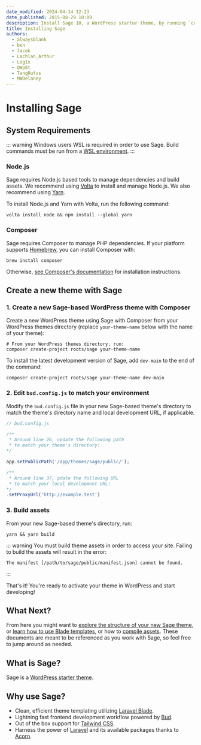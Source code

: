 ```yaml
---
date_modified: 2024-04-14 12:23
date_published: 2015-08-29 18:09
description: Install Sage 10, a WordPress starter theme, by running `composer create-project roots/sage`.
title: Installing Sage
authors:
  - alwaysblank
  - ben
  - Jacek
  - Lachlan_Arthur
  - Log1x
  - QWp6t
  - TangRufus
  - MWDelaney
---
```


# Installing Sage

## System Requirements

::: warning Windows users
WSL is required in order to use Sage. Build commands must be run from a [WSL environment](https://docs.microsoft.com/en-us/windows/wsl/).
:::

### Node.js

Sage requires Node.js based tools to manage dependencies and build assets. We recommend using [Volta](https://github.com/volta-cli/volta) to install and manage Node.js. We also recommend using [Yarn](https://yarnpkg.com/).

To install Node.js and Yarn with Volta, run the following command:

```shell
volta install node && npm install --global yarn
```

### Composer

Sage requires Composer to manage PHP dependencies. If your platform supports [Homebrew](https://brew.sh/), you can install Composer with:

```shell
brew install composer
```

Otherwise, [see Composer's documentation](https://getcomposer.org/download/) for installation instructions.

## Create a new theme with Sage

### 1. Create a new Sage-based WordPress theme with Composer

Create a new WordPress theme using Sage with Composer from your WordPress themes directory (replace `your-theme-name` below with the name of your theme):

```shell
# From your WordPress themes directory, run:
composer create-project roots/sage your-theme-name
```

To install the latest development version of Sage, add `dev-main` to the end of the command:

```shell
composer create-project roots/sage your-theme-name dev-main
```

### 2. Edit `bud.config.js` to match your environment

Modify the `bud.config.js` file in your new Sage-based theme's directory to match the theme's directory name and local development URL, if applicable.

```javascript
// bud.config.js

/**
 * Around line 26, update the following path 
 * to match your theme's directory:
*/

app.setPublicPath('/app/themes/sage/public/');

/**
 * Around line 37, pdate the following URL 
 * to match your local development URL:
*/
.setProxyUrl('http://example.test')
```

### 3. Build assets

From your new Sage-based theme's directory, run:

```shell
yarn && yarn build
```

::: warning You must build theme assets in order to access your site. Failing to build the assets will result in the error:

```plaintext
The manifest [/path/to/sage/public/manifest.json] cannot be found.
```

:::

That's it! You're ready to activate your theme in WordPress and start developing!

## What Next?

From here you might want to [explore the structure of your new Sage theme](/sage/docs/theme-structure/), or [learn how to use Blade templates](/sage/docs/blade-templates/), or how to [compile assets](/sage/docs/compiling-assets/). These documents are meant to be referenced as you work with Sage, so feel free to jump around as needed.

## What is Sage?

Sage is a [WordPress starter theme](https://roots.io/sage/).

## Why use Sage?

- Clean, efficient theme templating utilizing [Laravel Blade](https://laravel.com/docs/master/blade).
- Lightning fast frontend development workflow powered by [Bud](https://bud.js.org/).
- Out of the box support for [Tailwind CSS](https://tailwindcss.com/).
- Harness the power of [Laravel](https://laravel.com) and its available packages thanks to [Acorn](https://github.com/roots/acorn).
